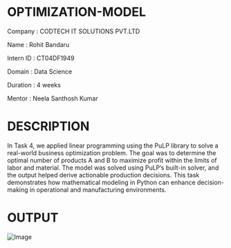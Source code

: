 # OPTIMIZATION-MODEL

Company : CODTECH IT SOLUTIONS PVT.LTD

Name : Rohit Bandaru

Intern ID : CT04DF1949

Domain : Data Science

Duration : 4 weeks

Mentor : Neela Santhosh Kumar

# DESCRIPTION

In Task 4, we applied linear programming using the PuLP library to solve a real-world business optimization problem. The goal was to determine the optimal number of products A and B to maximize profit within the limits of labor and material. The model was solved using PuLP’s built-in solver, and the output helped derive actionable production decisions. This task demonstrates how mathematical modeling in Python can enhance decision-making in operational and manufacturing environments.

# OUTPUT
![Image](https://github.com/user-attachments/assets/409c5124-1e4d-4dff-a5e7-9d76f2a51117)
